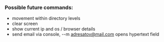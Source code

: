 
### Possible future commands:
 * movement within directory levels
 * clear screen
 * show current ip and os / browser details
 * send email via console, --m adresatov@mail.com opens hypertext field

